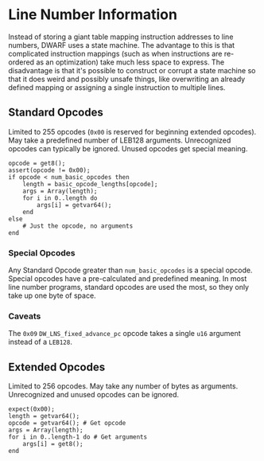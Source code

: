 # Line Number Information

Instead of storing a giant table mapping instruction addresses to line
numbers, DWARF uses a state machine.
The advantage to this is that complicated instruction mappings (such as when
instructions are re-ordered as an optimization) take much less space to
express.
The disadvantage is that it's possible to construct or corrupt a state machine
so that it does weird and possibly unsafe things, like overwriting an already
defined mapping or assigning a single instruction to multiple lines.

## Standard Opcodes

Limited to 255 opcodes (`0x00` is reserved for beginning extended opcodes).
May take a predefined number of LEB128 arguments.
Unrecognized opcodes can typically be ignored.
Unused opcodes get special meaning.

```
opcode = get8();
assert(opcode != 0x00);
if opcode < num_basic_opcodes then
    length = basic_opcode_lengths[opcode];
    args = Array(length);
    for i in 0..length do
        args[i] = getvar64();
    end
else
    # Just the opcode, no arguments
end
```

### Special Opcodes
Any Standard Opcode greater than `num_basic_opcodes` is a special opcode.
Special opcodes have a pre-calculated and predefined meaning.
In most line number programs, standard opcodes are used the most, so they
only take up one byte of space.

### Caveats
The `0x09` `DW_LNS_fixed_advance_pc` opcode takes a single `u16` argument
instead of a `LEB128`.

## Extended Opcodes

Limited to 256 opcodes.
May take any number of bytes as arguments.
Unrecognized and unused opcodes can be ignored.

```
expect(0x00);
length = getvar64();
opcode = getvar64(); # Get opcode
args = Array(length);
for i in 0..length-1 do # Get arguments
    args[i] = get8();
end
```
